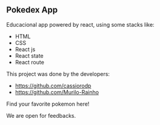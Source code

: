 ## Pokedex App
Educacional app powered by react, using some stacks like:

 - HTML
 - CSS
 - React js
 - React state
 - React route

This project was done by the developers:
 - https://github.com/cassiorodp
 - https://github.com/Murilo-Rainho

Find your favorite pokemon here!

We are open for feedbacks.
 